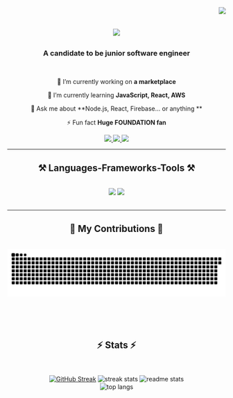 <img align="right" src="https://visitor-badge.laobi.icu/badge?page_id=emirrdvn.emirrdvn" />

<h1 align="center">
    <img src="https://readme-typing-svg.herokuapp.com/?font=Righteous&size=35&center=true&vCenter=true&width=500&height=70&duration=4000&lines=Hi+There!+👋;+Emir+Rıdvan+Toraman!;" />
</h1>

<h3 align="center">A candidate to be junior software engineer</h3>

<br/>

<div align="center">
 
 🔭 I’m currently working on **a marketplace**
 
 🌱 I’m currently learning **JavaScript, React, AWS**

💬 Ask me about **Node.js, React, Firebase... or anything **

⚡ Fun fact **Huge FOUNDATION fan**

 </div>
<div align="center"> 
  <a href="mailto:toramanemir41@gmail.com">
    <img src="https://img.shields.io/badge/Gmail-333333?style=for-the-badge&logo=gmail&logoColor=red" />
  </a>
  <a href="www.linkedin.com/in/emir-rıdvan-toraman" target="_blank">
    <img src="https://img.shields.io/badge/LinkedIn-0077B5?style=for-the-badge&logo=linkedin&logoColor=white" target="_blank" />
  </a>
  <a href="https://github.com/emirrdvn" target="_blank">
     <img src="https://img.shields.io/badge/Portfolio-FF5722?style=for-the-badge&logo=todoist&logoColor=white" target="_blank" /> 
  </a>
</div>

<hr/>

<h2 align="center">⚒️ Languages-Frameworks-Tools ⚒️</h2>
<br/>
<div align="center">
    <img src="https://skillicons.dev/icons?i=react,bootstrap,html,css,vscode,github,git" />
    <img src="https://skillicons.dev/icons?i=nodejs,python,javascript,express,c,java,nextjs,mysql,flask,django" /><br>
</div>

<br/>
<hr/>

<div align="center">
  <h2>🐍 My Contributions 🐍</h2>
  <br>
  <img alt="snake eating my contributions" src="https://raw.githubusercontent.com/emirrdvn/emirrdvn/output/github-contribution-grid-snake.svg" />
  
  <br/><br/><br/>
</div>
<h2 align="center">⚡ Stats ⚡</h2>
<br>
<div align=center>

  [![GitHub Streak](https://streak-stats.demolab.com/?user=DenverCoder1)](https://git.io/streak-stats)
  <img width=390 src="https://github-readme-streak-stats.vercel.app/?user=emirrdvn&count_private=true&theme=react&border_radius=10" alt="streak stats"/>
  <img width=390 src="https://github-readme-stats-emirrdvn.vercel.app/api?username=emirrdvn&count_private=true&show_icons=true&theme=react&rank_icon=github&border_radius=10" alt="readme stats" />
  <br/>
  <img width=325 align="center" src="https://github-readme-stats-emirrdvn.vercel.app/api/top-langs/?username=emirrdvn&hide=HTML&langs_count=8&layout=compact&theme=react&border_radius=10&size_weight=0.5&count_weight=0.5&exclude_repo=github-readme-stats" alt="top langs" />
</div>

